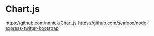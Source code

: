 # Chart.js
https://github.com/nnnick/Chart.js
https://github.com/seafoox/node-express-twitter-bootstrap
